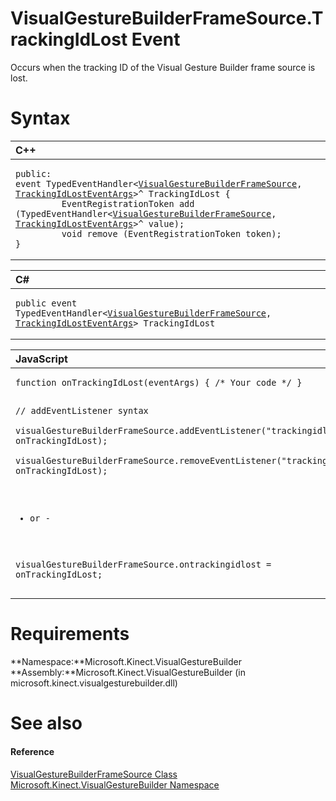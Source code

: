 VisualGestureBuilderFrameSource.TrackingIdLost Event  
====================================================  

Occurs when the tracking ID of the Visual Gesture Builder frame source is lost.<span id="syntaxSection"></span>

Syntax  
======  

<table>
<colgroup>
<col width="100%" />
</colgroup>
<thead>
<tr class="header">
<th align="left">C++</th>
</tr>
</thead>
<tbody>
<tr class="odd">
<td align="left"><pre><code>public:  
event TypedEventHandler&lt;<a href="../../VisualGestureBuilderFram.md">VisualGestureBuilderFrameSource</a>, <a href="../../TrackingIdLostEventArgs.md">TrackingIdLostEventArgs</a>&gt;^ TrackingIdLost {  
         EventRegistrationToken add (TypedEventHandler&lt;<a href="../../VisualGestureBuilderFram.md">VisualGestureBuilderFrameSource</a>, <a href="../../TrackingIdLostEventArgs.md">TrackingIdLostEventArgs</a>&gt;^ value);  
         void remove (EventRegistrationToken token);  
}</code></pre></td>
</tr>
</tbody>
</table>

<table>
<colgroup>
<col width="100%" />
</colgroup>
<thead>
<tr class="header">
<th align="left">C#</th>
</tr>
</thead>
<tbody>
<tr class="odd">
<td align="left"><pre><code>public event TypedEventHandler&lt;<a href="../../VisualGestureBuilderFram.md">VisualGestureBuilderFrameSource</a>, <a href="../../TrackingIdLostEventArgs.md">TrackingIdLostEventArgs</a>&gt; TrackingIdLost</code></pre></td>
</tr>
</tbody>
</table>

<table>
<colgroup>
<col width="100%" />
</colgroup>
<thead>
<tr class="header">
<th align="left">JavaScript</th>
</tr>
</thead>
<tbody>
<tr class="odd">
<td align="left"><pre><code>function onTrackingIdLost(eventArgs) { /* Your code */ }  

// addEventListener syntax  
visualGestureBuilderFrameSource.addEventListener(&quot;trackingidlost&quot;, onTrackingIdLost);  
visualGestureBuilderFrameSource.removeEventListener(&quot;trackingidlost&quot;, onTrackingIdLost);  

- or -  

visualGestureBuilderFrameSource.ontrackingidlost = onTrackingIdLost;</code></pre></td>
</tr>
</tbody>
</table>

<span id="requirements"></span>

Requirements  
============  

**Namespace:**Microsoft.Kinect.VisualGestureBuilder  
**Assembly:**Microsoft.Kinect.VisualGestureBuilder (in microsoft.kinect.visualgesturebuilder.dll)  

<span id="ID4EX"></span>

See also  
========  

<span id="ID4EZ"></span>
#### Reference  

[VisualGestureBuilderFrameSource Class](../../VisualGestureBuilderFram.md)  
 [Microsoft.Kinect.VisualGestureBuilder Namespace](../../../Kinect.VisualGestureBuil.md)  



<!--Please do not edit the data in the comment block below.-->
<!--
TOCTitle : TrackingIdLost Event
RLTitle : VisualGestureBuilderFrameSource.TrackingIdLost Event
KeywordK : TrackingIdLost event
KeywordK : VisualGestureBuilderFrameSource.TrackingIdLost event
KeywordF : Microsoft.Kinect.VisualGestureBuilder.VisualGestureBuilderFrameSource.TrackingIdLost
KeywordF : VisualGestureBuilderFrameSource.TrackingIdLost
KeywordF : TrackingIdLost
KeywordF : Microsoft.Kinect.VisualGestureBuilder.VisualGestureBuilderFrameSource.TrackingIdLost
KeywordA : E:Microsoft.Kinect.VisualGestureBuilder.VisualGestureBuilderFrameSource.TrackingIdLost
AssetID : E:Microsoft.Kinect.VisualGestureBuilder.VisualGestureBuilderFrameSource.TrackingIdLost
Locale : en-us
CommunityContent : 1
APIType : Managed
APILocation : microsoft.kinect.visualgesturebuilder.dll
APIName : Microsoft.Kinect.VisualGestureBuilder.VisualGestureBuilderFrameSource.TrackingIdLost
TargetOS : Windows
TopicType : kbSyntax
DevLang : VB
DevLang : CSharp
DevLang : JavaScript
DevLang : C++
DocSet : K4Wv2
ProjType : K4Wv2Proj
Technology : Kinect for Windows
Product : Kinect for Windows SDK v2
productversion : 20
-->
